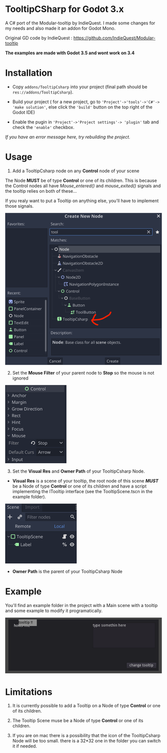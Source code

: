 # TooltipCSharp for Godot 3.x

A C# port of the Modular-tooltip by IndieQuest. I made some changes for my needs and also made it an addon for Godot Mono.

Original GD code by IndieQuest : https://github.com/IndieQuest/Modular-tooltip

__The examples are made with Godot 3.5 and wont work on 3.4__

# Installation
- Copy `addons/TooltipCsharp` into your project (final path should be `res://addons/TooltipCsharp`).

- Build your project ( for a new project, go to `'Project'->'tools'->'C#'-> 'make solution'`, else click the `'build'` button on the top right of the Godot IDE)

- Enable the pugin in `'Project'->'Project settings'-> 'plugin'` tab and check the `'enable'` checkbox. 

_If you have an error message here, try rebuilding the project._

# Usage

1. Add a TooltipCsharp node on any **Control** node of your scene

The Node **MUST** be of type **Control** or one of its children. This is because the Control nodes all have *Mouse_entered()* and *mouse_exited()* signals and the tooltip relies on both of these...

If you realy want to put a Tooltip on anything else, you'll have to implement those signals.

![AddNode](./readme_files/creation.png)

2. Set the **Mouse Filter** of your parent node to **Stop** so the mouse is not ignored

![SetFilter](./readme_files/mouse_filter.png)

3. Set the **Visual Res** and **Owner Path** of your TooltipCsharp Node.

- **Visual Res** is a scene of your tooltip, the root node of this scene __*MUST*__ be a Node of type **Control** or one of its children and have a script implementing the ITooltip interface (see the TooltipScene.tscn in the example folder).

![SetFilter](./readme_files/tooltip_scene.png)

- **Owner Path** is the parent of your TooltipCsharp Node

# Example

You'll find an example folder in the project with a Main scene with a tooltip and some example to modify it programatically.

![Example](./readme_files/example.png)

# Limitations

1. It is currently possible to add a Tooltip on a Node of type **Control** or one of its children.

2. The Tooltip Scene muse be a Node of type **Control** or one of its children.

3. If you are on mac there is a possibility that the icon of the TooltipCsharp Node will be too small. there is a 32*32 one in the folder you can switch it if needed. 

